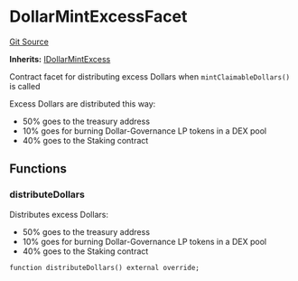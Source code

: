 # DollarMintExcessFacet
[Git Source](https://github.com/ubiquity/ubiquity-dollar/blob/92bc5664236b6ca4617eb576771a708a6060bc2e/src/dollar/facets/DollarMintExcessFacet.sol)

**Inherits:**
[IDollarMintExcess](/src/dollar/interfaces/IDollarMintExcess.sol/interface.IDollarMintExcess.md)

Contract facet for distributing excess Dollars when `mintClaimableDollars()` is called

Excess Dollars are distributed this way:
- 50% goes to the treasury address
- 10% goes for burning Dollar-Governance LP tokens in a DEX pool
- 40% goes to the Staking contract


## Functions
### distributeDollars

Distributes excess Dollars:
- 50% goes to the treasury address
- 10% goes for burning Dollar-Governance LP tokens in a DEX pool
- 40% goes to the Staking contract


```solidity
function distributeDollars() external override;
```

